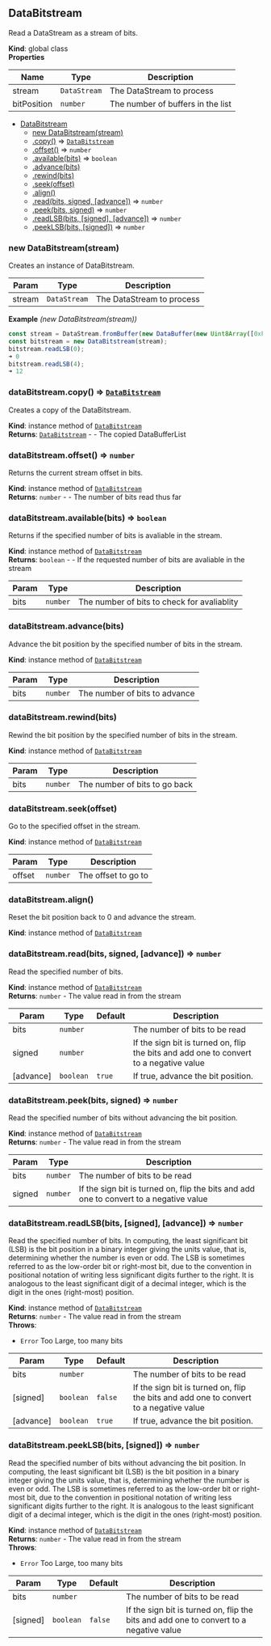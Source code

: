 <a name="DataBitstream"></a>

## DataBitstream
Read a DataStream as a stream of bits.

**Kind**: global class  
**Properties**

| Name | Type | Description |
| --- | --- | --- |
| stream | <code>DataStream</code> | The DataStream to process |
| bitPosition | <code>number</code> | The number of buffers in the list |


* [DataBitstream](#DataBitstream)
    * [new DataBitstream(stream)](#new_DataBitstream_new)
    * [.copy()](#DataBitstream+copy) ⇒ [<code>DataBitstream</code>](#DataBitstream)
    * [.offset()](#DataBitstream+offset) ⇒ <code>number</code>
    * [.available(bits)](#DataBitstream+available) ⇒ <code>boolean</code>
    * [.advance(bits)](#DataBitstream+advance)
    * [.rewind(bits)](#DataBitstream+rewind)
    * [.seek(offset)](#DataBitstream+seek)
    * [.align()](#DataBitstream+align)
    * [.read(bits, signed, [advance])](#DataBitstream+read) ⇒ <code>number</code>
    * [.peek(bits, signed)](#DataBitstream+peek) ⇒ <code>number</code>
    * [.readLSB(bits, [signed], [advance])](#DataBitstream+readLSB) ⇒ <code>number</code>
    * [.peekLSB(bits, [signed])](#DataBitstream+peekLSB) ⇒ <code>number</code>

<a name="new_DataBitstream_new"></a>

### new DataBitstream(stream)
Creates an instance of DataBitstream.


| Param | Type | Description |
| --- | --- | --- |
| stream | <code>DataStream</code> | The DataStream to process |

**Example** *(new DataBitstream(stream))*  
```js
const stream = DataStream.fromBuffer(new DataBuffer(new Uint8Array([0xFC, 0x08])));
const bitstream = new DataBitstream(stream);
bitstream.readLSB(0);
➜ 0
bitstream.readLSB(4);
➜ 12
```
<a name="DataBitstream+copy"></a>

### dataBitstream.copy() ⇒ [<code>DataBitstream</code>](#DataBitstream)
Creates a copy of the DataBitstream.

**Kind**: instance method of [<code>DataBitstream</code>](#DataBitstream)  
**Returns**: [<code>DataBitstream</code>](#DataBitstream) - - The copied DataBufferList  
<a name="DataBitstream+offset"></a>

### dataBitstream.offset() ⇒ <code>number</code>
Returns the current stream offset in bits.

**Kind**: instance method of [<code>DataBitstream</code>](#DataBitstream)  
**Returns**: <code>number</code> - - The number of bits read thus far  
<a name="DataBitstream+available"></a>

### dataBitstream.available(bits) ⇒ <code>boolean</code>
Returns if the specified number of bits is avaliable in the stream.

**Kind**: instance method of [<code>DataBitstream</code>](#DataBitstream)  
**Returns**: <code>boolean</code> - - If the requested number of bits are avaliable in the stream  

| Param | Type | Description |
| --- | --- | --- |
| bits | <code>number</code> | The number of bits to check for avaliablity |

<a name="DataBitstream+advance"></a>

### dataBitstream.advance(bits)
Advance the bit position by the specified number of bits in the stream.

**Kind**: instance method of [<code>DataBitstream</code>](#DataBitstream)  

| Param | Type | Description |
| --- | --- | --- |
| bits | <code>number</code> | The number of bits to advance |

<a name="DataBitstream+rewind"></a>

### dataBitstream.rewind(bits)
Rewind the bit position by the specified number of bits in the stream.

**Kind**: instance method of [<code>DataBitstream</code>](#DataBitstream)  

| Param | Type | Description |
| --- | --- | --- |
| bits | <code>number</code> | The number of bits to go back |

<a name="DataBitstream+seek"></a>

### dataBitstream.seek(offset)
Go to the specified offset in the stream.

**Kind**: instance method of [<code>DataBitstream</code>](#DataBitstream)  

| Param | Type | Description |
| --- | --- | --- |
| offset | <code>number</code> | The offset to go to |

<a name="DataBitstream+align"></a>

### dataBitstream.align()
Reset the bit position back to 0 and advance the stream.

**Kind**: instance method of [<code>DataBitstream</code>](#DataBitstream)  
<a name="DataBitstream+read"></a>

### dataBitstream.read(bits, signed, [advance]) ⇒ <code>number</code>
Read the specified number of bits.

**Kind**: instance method of [<code>DataBitstream</code>](#DataBitstream)  
**Returns**: <code>number</code> - The value read in from the stream  

| Param | Type | Default | Description |
| --- | --- | --- | --- |
| bits | <code>number</code> |  | The number of bits to be read |
| signed | <code>number</code> |  | If the sign bit is turned on, flip the bits and add one to convert to a negative value |
| [advance] | <code>boolean</code> | <code>true</code> | If true, advance the bit position. |

<a name="DataBitstream+peek"></a>

### dataBitstream.peek(bits, signed) ⇒ <code>number</code>
Read the specified number of bits without advancing the bit position.

**Kind**: instance method of [<code>DataBitstream</code>](#DataBitstream)  
**Returns**: <code>number</code> - The value read in from the stream  

| Param | Type | Description |
| --- | --- | --- |
| bits | <code>number</code> | The number of bits to be read |
| signed | <code>number</code> | If the sign bit is turned on, flip the bits and add one to convert to a negative value |

<a name="DataBitstream+readLSB"></a>

### dataBitstream.readLSB(bits, [signed], [advance]) ⇒ <code>number</code>
Read the specified number of bits.
In computing, the least significant bit (LSB) is the bit position in a binary integer giving the units value, that is, determining whether the number is even or odd.
The LSB is sometimes referred to as the low-order bit or right-most bit, due to the convention in positional notation of writing less significant digits further to the right.
It is analogous to the least significant digit of a decimal integer, which is the digit in the ones (right-most) position.

**Kind**: instance method of [<code>DataBitstream</code>](#DataBitstream)  
**Returns**: <code>number</code> - The value read in from the stream  
**Throws**:

- <code>Error</code> Too Large, too many bits


| Param | Type | Default | Description |
| --- | --- | --- | --- |
| bits | <code>number</code> |  | The number of bits to be read |
| [signed] | <code>boolean</code> | <code>false</code> | If the sign bit is turned on, flip the bits and add one to convert to a negative value |
| [advance] | <code>boolean</code> | <code>true</code> | If true, advance the bit position. |

<a name="DataBitstream+peekLSB"></a>

### dataBitstream.peekLSB(bits, [signed]) ⇒ <code>number</code>
Read the specified number of bits without advancing the bit position.
In computing, the least significant bit (LSB) is the bit position in a binary integer giving the units value, that is, determining whether the number is even or odd.
The LSB is sometimes referred to as the low-order bit or right-most bit, due to the convention in positional notation of writing less significant digits further to the right.
It is analogous to the least significant digit of a decimal integer, which is the digit in the ones (right-most) position.

**Kind**: instance method of [<code>DataBitstream</code>](#DataBitstream)  
**Returns**: <code>number</code> - The value read in from the stream  
**Throws**:

- <code>Error</code> Too Large, too many bits


| Param | Type | Default | Description |
| --- | --- | --- | --- |
| bits | <code>number</code> |  | The number of bits to be read |
| [signed] | <code>boolean</code> | <code>false</code> | If the sign bit is turned on, flip the bits and add one to convert to a negative value |

